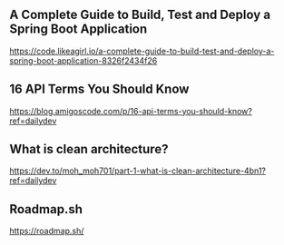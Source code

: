 ## A Complete Guide to Build, Test and Deploy a Spring Boot Application
https://code.likeagirl.io/a-complete-guide-to-build-test-and-deploy-a-spring-boot-application-8326f2434f26

## 16 API Terms You Should Know
https://blog.amigoscode.com/p/16-api-terms-you-should-know?ref=dailydev

## What is clean architecture?
https://dev.to/moh_moh701/part-1-what-is-clean-architecture-4bn1?ref=dailydev

## Roadmap.sh
https://roadmap.sh/